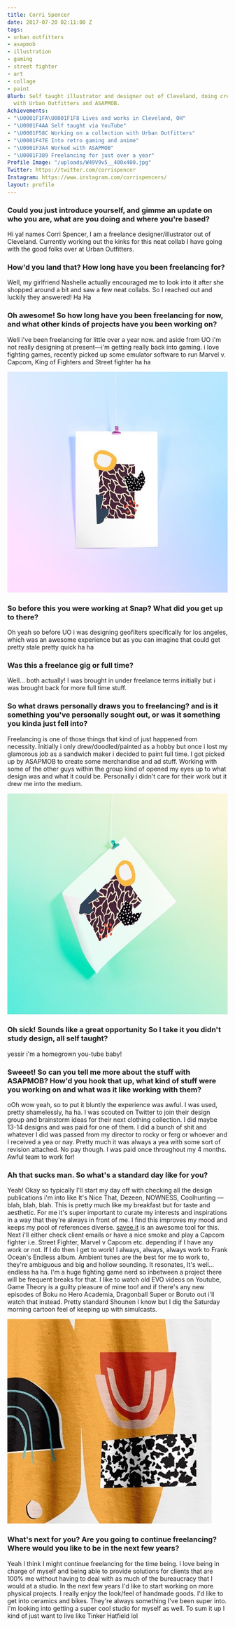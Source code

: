 ```yaml
---
title: Corri Spencer
date: 2017-07-20 02:11:00 Z
tags:
- urban outfitters
- asapmob
- illustration
- gaming
- street fighter
- art
- collage
- paint
Blurb: Self taught illustrator and designer out of Cleveland, doing creative things
  with Urban Outfitters and ASAPMOB.
Achievements:
- "\U0001F1FA\U0001F1F8 Lives and works in Cleveland, OH"
- "\U0001F4AA Self taught via YouTube"
- "\U0001F58C Working on a collection with Urban Outfitters"
- "\U0001F47E Into retro gaming and anime"
- "\U0001F3A4 Worked with ASAPMOB"
- "\U0001F389 Freelancing for just over a year"
Profile Image: "/uploads/W49V9v5__400x400.jpg"
Twitter: https://twitter.com/corrispencer
Instagram: https://www.instagram.com/corrispencers/
layout: profile
---
```


### Could you just introduce yourself, and gimme an update on who you are, what are you doing and where you're based?

Hi ya! names Corri Spencer, I am a freelance designer/illustrator out of Cleveland. Currently working out the kinks for this neat collab I have going with the good folks over at Urban Outfitters.

### How'd you land that? How long have you been freelancing for?

Well, my girlfriend Nashelle actually encouraged me to look into it after she shopped around a bit and saw a few neat collabs. So I reached out and luckily they answered! Ha Ha

### Oh awesome! So how long have you been freelancing for now, and what other kinds of projects have you been working on?

Well i've been freelancing for little over a year now. and aside from UO i'm not really designing at present—i'm getting really back into gaming. i love fighting games, recently picked up some emulator software to run Marvel v. Capcom, King of Fighters and Street fighter ha ha

![20688465_267172713770812_6970592330675912704_n.jpg](/uploads/20688465_267172713770812_6970592330675912704_n.jpg)

### So before this you were working at Snap? What did you get up to there?

Oh yeah so before UO i was designing geofilters specifically for los angeles, which was an awesome experience but as you can imagine that could get pretty stale pretty quick ha ha

### Was this a freelance gig or full time?

Well… both actually! I was brought in under freelance terms initially but i was brought back for more full time stuff.

### So what draws personally draws you to freelancing? and is it something you've personally sought out, or was it something you kinda just fell into?

Freelancing is one of those things that kind of just happened from necessity. Initially i only drew/doodled/painted as a hobby but once i lost my glamorous job as a sandwich maker i decided to paint full time. I got picked up by ASAPMOB to create some merchandise and ad stuff. Working with some of the other guys within the group kind of opened my eyes up to what design was and what it could be. Personally i didn't care for their work but it drew me into the medium.

![20688526_1507480479313410_1556669600324648960_n.jpg](/uploads/20688526_1507480479313410_1556669600324648960_n.jpg)

### Oh sick! Sounds like a great opportunity So I take it you didn't study design, all self taught?

yessir i'm a homegrown you-tube baby!

### Sweeet! So can you tell me more about the stuff with ASAPMOB? How'd you hook that up, what kind of stuff were you working on and what was it like working with them?

oOh wow yeah, so to put it bluntly the experience was awful. I was used, pretty shamelessly, ha ha. I was scouted on Twitter to join their design group and brainstorm ideas for their next clothing collection. I did maybe 13-14 designs and was paid for one of them. I did a bunch of shit and whatever I did was passed from my director to rocky or ferg or whoever and I received a yea or nay. Pretty much it was always a yea with some sort of revision attached. No pay though. I was paid once throughout my 4 months. Awful team to work for!

### Ah that sucks man. So what's a standard day like for you?

Yeah! Okay so typically I'll start my day off with checking all the design publications i'm into like It's Nice That, Dezeen, NOWNESS, Coolhunting — blah, blah, blah. This is pretty much like my breakfast but for taste and aesthetic. For me it's super important to curate my interests and inspirations in a way that they're always in front of me. I find this improves my mood and keeps my pool of references diverse. [savee.it](http://savee.it) is an awesome tool for this. Next i'll either check client emails or have a nice smoke and play a Capcom fighter i.e. Street Fighter, Marvel v Capcom etc. depending if I have any work or not. If I do then I get to work! I always, always, always work to Frank Ocean's Endless album. Ambient tunes are the best for me to work to, they're ambiguous and big and hollow sounding. It resonates, It's well…endless ha ha. I'm a huge fighting game nerd so inbetween a project there will be frequent breaks for that. I like to watch old EVO videos on Youtube, Game Theory is a guilty pleasure of mine too! and if there's any new episodes of Boku no Hero Academia, Dragonball Super or Boruto out i'll watch that instead. Pretty standard Shounen I know but I dig the Saturday morning cartoon feel of keeping up with simulcasts.

![19623465_124006771530831_2331900854971400192_n.jpg](/uploads/19623465_124006771530831_2331900854971400192_n.jpg)

### What's next for you? Are you going to continue freelancing? Where would you like to be in the next few years?

Yeah I think I might continue freelancing for the time being. I love being in charge of myself and being able to provide solutions for clients that are 100% me without having to deal with as much of the bureaucracy that I would at a studio. In the next few years I'd like to start working on more physical projects. I really enjoy the look/feel of handmade goods. I'd like to get into ceramics and bikes. They're always something I've been super into. I'm looking into getting a super cool studio for myself as well. To sum it up I kind of just want to live like Tinker Hatfield lol